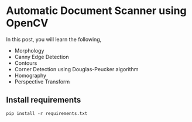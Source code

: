 # Automatic Document Scanner using OpenCV

In this post, you will learn the following,

* Morphology
* Canny Edge Detection
* Contours
* Corner Detection using Douglas-Peucker algorithm
* Homography
* Perspective Transform

## Install requirements
```
pip install -r requirements.txt
```
